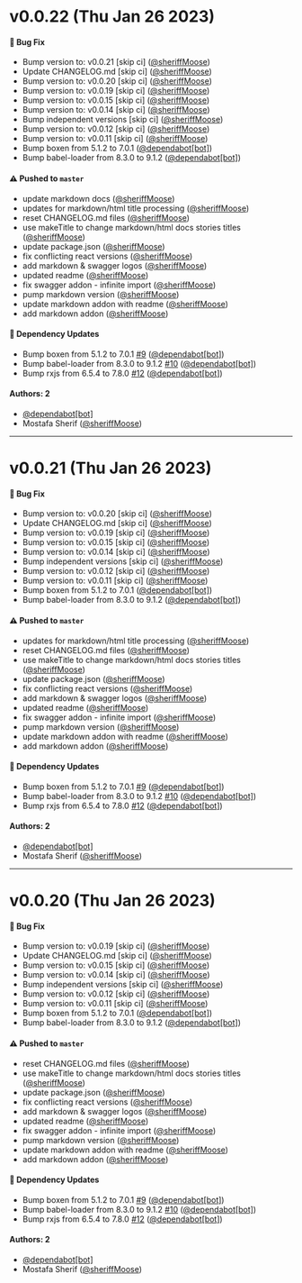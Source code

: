# v0.0.22 (Thu Jan 26 2023)

#### 🐛 Bug Fix

- Bump version to: v0.0.21 \[skip ci\] ([@sheriffMoose](https://github.com/sheriffMoose))
- Update CHANGELOG.md \[skip ci\] ([@sheriffMoose](https://github.com/sheriffMoose))
- Bump version to: v0.0.20 \[skip ci\] ([@sheriffMoose](https://github.com/sheriffMoose))
- Bump version to: v0.0.19 \[skip ci\] ([@sheriffMoose](https://github.com/sheriffMoose))
- Bump version to: v0.0.15 \[skip ci\] ([@sheriffMoose](https://github.com/sheriffMoose))
- Bump version to: v0.0.14 \[skip ci\] ([@sheriffMoose](https://github.com/sheriffMoose))
- Bump independent versions \[skip ci\] ([@sheriffMoose](https://github.com/sheriffMoose))
- Bump version to: v0.0.12 \[skip ci\] ([@sheriffMoose](https://github.com/sheriffMoose))
- Bump version to: v0.0.11 \[skip ci\] ([@sheriffMoose](https://github.com/sheriffMoose))
- Bump boxen from 5.1.2 to 7.0.1 ([@dependabot[bot]](https://github.com/dependabot[bot]))
- Bump babel-loader from 8.3.0 to 9.1.2 ([@dependabot[bot]](https://github.com/dependabot[bot]))

#### ⚠️ Pushed to `master`

- update markdown docs ([@sheriffMoose](https://github.com/sheriffMoose))
- updates for markdown/html title processing ([@sheriffMoose](https://github.com/sheriffMoose))
- reset CHANGELOG.md files ([@sheriffMoose](https://github.com/sheriffMoose))
- use makeTitle to change markdown/html docs stories titles ([@sheriffMoose](https://github.com/sheriffMoose))
- update package.json ([@sheriffMoose](https://github.com/sheriffMoose))
- fix conflicting react versions ([@sheriffMoose](https://github.com/sheriffMoose))
- add markdown & swagger logos ([@sheriffMoose](https://github.com/sheriffMoose))
- updated readme ([@sheriffMoose](https://github.com/sheriffMoose))
- fix swagger addon - infinite import ([@sheriffMoose](https://github.com/sheriffMoose))
- pump markdown version ([@sheriffMoose](https://github.com/sheriffMoose))
- update markdown addon with readme ([@sheriffMoose](https://github.com/sheriffMoose))
- add markdown addon ([@sheriffMoose](https://github.com/sheriffMoose))

#### 🔩 Dependency Updates

- Bump boxen from 5.1.2 to 7.0.1 [#9](https://github.com/sheriffMoose/storybook-extras/pull/9) ([@dependabot[bot]](https://github.com/dependabot[bot]))
- Bump babel-loader from 8.3.0 to 9.1.2 [#10](https://github.com/sheriffMoose/storybook-extras/pull/10) ([@dependabot[bot]](https://github.com/dependabot[bot]))
- Bump rxjs from 6.5.4 to 7.8.0 [#12](https://github.com/sheriffMoose/storybook-extras/pull/12) ([@dependabot[bot]](https://github.com/dependabot[bot]))

#### Authors: 2

- [@dependabot[bot]](https://github.com/dependabot[bot])
- Mostafa Sherif ([@sheriffMoose](https://github.com/sheriffMoose))

---

# v0.0.21 (Thu Jan 26 2023)

#### 🐛 Bug Fix

- Bump version to: v0.0.20 \[skip ci\] ([@sheriffMoose](https://github.com/sheriffMoose))
- Update CHANGELOG.md \[skip ci\] ([@sheriffMoose](https://github.com/sheriffMoose))
- Bump version to: v0.0.19 \[skip ci\] ([@sheriffMoose](https://github.com/sheriffMoose))
- Bump version to: v0.0.15 \[skip ci\] ([@sheriffMoose](https://github.com/sheriffMoose))
- Bump version to: v0.0.14 \[skip ci\] ([@sheriffMoose](https://github.com/sheriffMoose))
- Bump independent versions \[skip ci\] ([@sheriffMoose](https://github.com/sheriffMoose))
- Bump version to: v0.0.12 \[skip ci\] ([@sheriffMoose](https://github.com/sheriffMoose))
- Bump version to: v0.0.11 \[skip ci\] ([@sheriffMoose](https://github.com/sheriffMoose))
- Bump boxen from 5.1.2 to 7.0.1 ([@dependabot[bot]](https://github.com/dependabot[bot]))
- Bump babel-loader from 8.3.0 to 9.1.2 ([@dependabot[bot]](https://github.com/dependabot[bot]))

#### ⚠️ Pushed to `master`

- updates for markdown/html title processing ([@sheriffMoose](https://github.com/sheriffMoose))
- reset CHANGELOG.md files ([@sheriffMoose](https://github.com/sheriffMoose))
- use makeTitle to change markdown/html docs stories titles ([@sheriffMoose](https://github.com/sheriffMoose))
- update package.json ([@sheriffMoose](https://github.com/sheriffMoose))
- fix conflicting react versions ([@sheriffMoose](https://github.com/sheriffMoose))
- add markdown & swagger logos ([@sheriffMoose](https://github.com/sheriffMoose))
- updated readme ([@sheriffMoose](https://github.com/sheriffMoose))
- fix swagger addon - infinite import ([@sheriffMoose](https://github.com/sheriffMoose))
- pump markdown version ([@sheriffMoose](https://github.com/sheriffMoose))
- update markdown addon with readme ([@sheriffMoose](https://github.com/sheriffMoose))
- add markdown addon ([@sheriffMoose](https://github.com/sheriffMoose))

#### 🔩 Dependency Updates

- Bump boxen from 5.1.2 to 7.0.1 [#9](https://github.com/sheriffMoose/storybook-extras/pull/9) ([@dependabot[bot]](https://github.com/dependabot[bot]))
- Bump babel-loader from 8.3.0 to 9.1.2 [#10](https://github.com/sheriffMoose/storybook-extras/pull/10) ([@dependabot[bot]](https://github.com/dependabot[bot]))
- Bump rxjs from 6.5.4 to 7.8.0 [#12](https://github.com/sheriffMoose/storybook-extras/pull/12) ([@dependabot[bot]](https://github.com/dependabot[bot]))

#### Authors: 2

- [@dependabot[bot]](https://github.com/dependabot[bot])
- Mostafa Sherif ([@sheriffMoose](https://github.com/sheriffMoose))

---

# v0.0.20 (Thu Jan 26 2023)

#### 🐛 Bug Fix

- Bump version to: v0.0.19 \[skip ci\] ([@sheriffMoose](https://github.com/sheriffMoose))
- Update CHANGELOG.md \[skip ci\] ([@sheriffMoose](https://github.com/sheriffMoose))
- Bump version to: v0.0.15 \[skip ci\] ([@sheriffMoose](https://github.com/sheriffMoose))
- Bump version to: v0.0.14 \[skip ci\] ([@sheriffMoose](https://github.com/sheriffMoose))
- Bump independent versions \[skip ci\] ([@sheriffMoose](https://github.com/sheriffMoose))
- Bump version to: v0.0.12 \[skip ci\] ([@sheriffMoose](https://github.com/sheriffMoose))
- Bump version to: v0.0.11 \[skip ci\] ([@sheriffMoose](https://github.com/sheriffMoose))
- Bump boxen from 5.1.2 to 7.0.1 ([@dependabot[bot]](https://github.com/dependabot[bot]))
- Bump babel-loader from 8.3.0 to 9.1.2 ([@dependabot[bot]](https://github.com/dependabot[bot]))

#### ⚠️ Pushed to `master`

- reset CHANGELOG.md files ([@sheriffMoose](https://github.com/sheriffMoose))
- use makeTitle to change markdown/html docs stories titles ([@sheriffMoose](https://github.com/sheriffMoose))
- update package.json ([@sheriffMoose](https://github.com/sheriffMoose))
- fix conflicting react versions ([@sheriffMoose](https://github.com/sheriffMoose))
- add markdown & swagger logos ([@sheriffMoose](https://github.com/sheriffMoose))
- updated readme ([@sheriffMoose](https://github.com/sheriffMoose))
- fix swagger addon - infinite import ([@sheriffMoose](https://github.com/sheriffMoose))
- pump markdown version ([@sheriffMoose](https://github.com/sheriffMoose))
- update markdown addon with readme ([@sheriffMoose](https://github.com/sheriffMoose))
- add markdown addon ([@sheriffMoose](https://github.com/sheriffMoose))

#### 🔩 Dependency Updates

- Bump boxen from 5.1.2 to 7.0.1 [#9](https://github.com/sheriffMoose/storybook-extras/pull/9) ([@dependabot[bot]](https://github.com/dependabot[bot]))
- Bump babel-loader from 8.3.0 to 9.1.2 [#10](https://github.com/sheriffMoose/storybook-extras/pull/10) ([@dependabot[bot]](https://github.com/dependabot[bot]))
- Bump rxjs from 6.5.4 to 7.8.0 [#12](https://github.com/sheriffMoose/storybook-extras/pull/12) ([@dependabot[bot]](https://github.com/dependabot[bot]))

#### Authors: 2

- [@dependabot[bot]](https://github.com/dependabot[bot])
- Mostafa Sherif ([@sheriffMoose](https://github.com/sheriffMoose))
